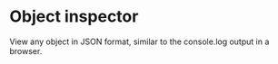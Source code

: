 # Object inspector

View any object in JSON format, similar to the console.log output in a browser.

